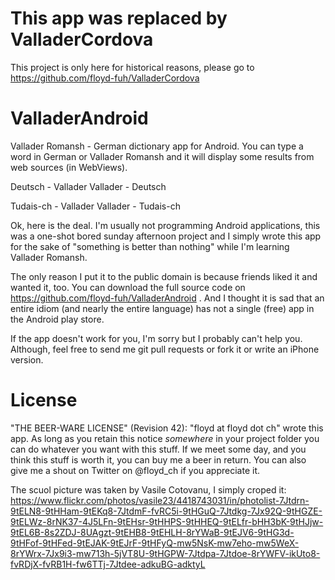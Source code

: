 This app was replaced by ValladerCordova
===============

This project is only here for historical reasons, please go to https://github.com/floyd-fuh/ValladerCordova

ValladerAndroid
===============

Vallader Romansh - German dictionary app for Android. You can type a word in German or Vallader Romansh and it will display some results from web sources (in WebViews).

Deutsch - Vallader
Vallader - Deutsch

Tudais-ch - Vallader
Vallader - Tudais-ch

Ok, here is the deal. I'm usually not programming Android applications, this was a one-shot bored sunday afternoon project and I simply wrote this app for the sake of "something is better than nothing" while I'm learning Vallader Romansh.

The only reason I put it to the public domain is because friends liked it and wanted it, too. You can download the full source code on https://github.com/floyd-fuh/ValladerAndroid .  And I thought it is sad that an entire idiom (and nearly the entire language) has not a single (free) app in the Android play store.

If the app doesn't work for you, I'm sorry but I probably can't help you. Although, feel free to send me git pull requests or fork it or write an iPhone version.


License
===============

"THE BEER-WARE LICENSE" (Revision 42):
"floyd at floyd dot ch" wrote this app.  As long as you retain this notice *somewhere*
in your project folder you can do whatever you want with this stuff. If we meet some day, and you think
this stuff is worth it, you can buy me a beer in return. You can also give me a
shout on Twitter on @floyd_ch if you appreciate it.


The scuol picture was taken by Vasile Cotovanu, I simply croped it: https://www.flickr.com/photos/vasile23/4418743031/in/photolist-7Jtdrn-9tELN8-9tHHam-9tEKq8-7JtdmF-fvRC5i-9tHGuQ-7Jtdkg-7Jx92Q-9tHGZE-9tELWz-8rNK37-4J5LFn-9tEHsr-9tHHPS-9tHHEQ-9tELfr-bHH3bK-9tHJjw-9tEL6B-8s2ZDJ-8UAgzt-9tEHB8-9tEHLH-8rYWaB-9tEJV6-9tHG3d-9tHFof-9tHFed-9tEJAK-9tEJrF-9tHFyQ-mw5NsK-mw7eho-mw5WeX-8rYWrx-7Jx9i3-mw713h-5jVT8U-9tHGPW-7Jtdpa-7Jtdoe-8rYWFV-ikUto8-fvRDjX-fvRB1H-fw6TTj-7Jtdee-adkuBG-adktyL
